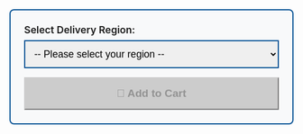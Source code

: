 <div class="price-selector" style="background: #f8f9fa; border: 2px solid #004e92; border-radius: 8px; padding: 1.5rem; margin: 1.5rem 0;">
  <label for="deliveryOption" class="form-label" style="font-weight: 600; font-size: 1.1rem; margin-bottom: 0.5rem; display: block;">Select Delivery Region:</label>
  <select class="form-select" id="deliveryOption" onchange="updatePrice()" style="border: 2px solid #004e92; padding: 0.75rem; font-size: 1.1rem; margin-bottom: 1rem; width: 100%;">
    <option value="">-- Please select your region --</option>

  {% if page.cart_name contains 'PowerShark' %}
  <option value="uk" data-price="{{site.psukprice}}" data-sku="powersharkuk">🇬🇧 UK Delivery - £{{site.psukprice}} (48hr tracked)</option>
  <option value="us" data-price="{{site.psusprice}}" data-sku="powersharkus">🇺🇸 US Delivery - £{{site.psusprice}} (Tariffs Paid)</option>
  <option value="row" data-price="{{site.psrowprice}}" data-sku="powersharkrow">🌍 Rest of World - £{{site.psrowprice}} (International tracked)</option>
  {% elsif page.cart_name contains 'PicoGUS' %}
    <option value="uk" data-price="{{site.picogusukprice}}" data-sku="picogusuk">🇬🇧 UK Delivery - £{{site.picogusukprice}}</option>
    <option value="row" data-price="{{site.picogusrowprice}}" data-sku="picogusrow">🌍 Rest of World - £{{site.picogusrowprice}} (International tracked)</option>
  {% elsif page.cart_name contains 'PicoMEM 8-bit' %}
    <option value="uk" data-price="{{site.picomemukprice}}" data-sku="picomemuk">🇬🇧 UK Delivery - £{{site.picomemukprice}}</option>
    <option value="row" data-price="{{site.picomemrowprice}}" data-sku="picomemrow">🌍 Rest of World - £{{site.picomemrowprice}} (International tracked)</option>
  {% elsif page.cart_name contains 'AdLib Module' %}
    <option value="uk" data-price="{{ site.adlibprice }}" data-sku="adlibpicomem">🇬🇧🌍 Only with PicoMEM - £{{ site.adlibprice }}</option>
    <option value="row" data-price="{{ site.adlibonlyprice }}" data-sku="adlibonly">🇬🇧🌍 Separate Adlib Purchase (without PicoMEM) - £{{ site.adlibonlyprice }} (standard delivery)</option>
  {% elsif page.cart_name contains 'Midi Cable' %}
    <option value="uk" data-price="6" data-sku="midi15uk">🇬🇧 UK Delivery - £6</option>
    <option value="row" data-price="10" data-sku="midi15row">🌍 Rest of World - £10 (International standard)</option>
    {% endif %}
  </select>
  
  <div id="priceDisplay" style="display:none; font-size: 2rem; font-weight: 700; color: #004e92; margin: 1rem 0;">
    Price: £<span id="priceAmount">0</span>
  </div>
  
  <button class="btn btn-success btn-lg" id="addToCartBtn" onclick="addToCart()" disabled style="width: 100%; padding: 1rem; font-size: 1.2rem; font-weight: 600;">
    🛒 Add to Cart
  </button>
</div>

<style>
.price-selector .form-select:focus {
  border-color: #ff6b35;
  box-shadow: 0 0 0 0.2rem rgba(255, 107, 53, 0.25);
}

#addToCartBtn:disabled {
  background: #ccc !important;
  border-color: #ccc !important;
  cursor: not-allowed;
}

#addToCartBtn:not(:disabled):hover {
  transform: translateY(-2px);
  box-shadow: 0 4px 12px rgba(0,0,0,0.2);
  transition: all 0.3s ease;
}
</style>